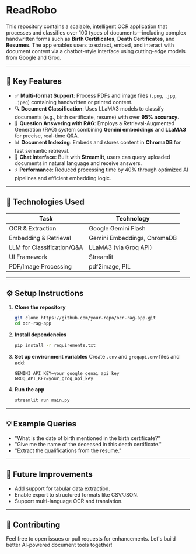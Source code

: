 # ReadRobo

This repository contains a scalable, intelligent OCR application that processes and classifies over 100 types of documents—including complex handwritten forms such as **Birth Certificates**, **Death Certificates**, and **Resumes**. The app enables users to extract, embed, and interact with document content via a chatbot-style interface using cutting-edge models from Google and Groq.

---

## 🚀 Key Features

* ✅ **Multi-format Support**: Process PDFs and image files (`.png`, `.jpg`, `.jpeg`) containing handwritten or printed content.
* 🔍 **Document Classification**: Uses LLaMA3 models to classify documents (e.g., birth certificate, resume) with over **95% accuracy**.
* 🧠 **Question Answering with RAG**: Employs a Retrieval-Augmented Generation (RAG) system combining **Gemini embeddings** and **LLaMA3** for precise, real-time Q\&A.
* 📊 **Document Indexing**: Embeds and stores content in **ChromaDB** for fast semantic retrieval.
* 💬 **Chat Interface**: Built with **Streamlit**, users can query uploaded documents in natural language and receive answers.
* ⚡ **Performance**: Reduced processing time by 40% through optimized AI pipelines and efficient embedding logic.

---

## 🧰 Technologies Used

| Task                        | Technology                  |
| --------------------------- | --------------------------- |
| OCR & Extraction            | Google Gemini Flash         |
| Embedding & Retrieval       | Gemini Embeddings, ChromaDB |
| LLM for Classification/Q\&A | LLaMA3 (via Groq API)       |
| UI Framework                | Streamlit                   |
| PDF/Image Processing        | pdf2image, PIL              |

---

## ⚙️ Setup Instructions

1. **Clone the repository**

   ```bash
   git clone https://github.com/your-repo/ocr-rag-app.git
   cd ocr-rag-app
   ```

2. **Install dependencies**

   ```bash
   pip install -r requirements.txt
   ```

3. **Set up environment variables**
   Create `.env` and `groqapi.env` files and add:

   ```env
   GEMINI_API_KEY=your_google_genai_api_key
   GROQ_API_KEY=your_groq_api_key
   ```

4. **Run the app**

   ```bash
   streamlit run main.py
   ```

---

## 💡 Example Queries

* "What is the date of birth mentioned in the birth certificate?"
* "Give me the name of the deceased in this death certificate."
* "Extract the qualifications from the resume."

---

## 📝 Future Improvements

* Add support for tabular data extraction.
* Enable export to structured formats like CSV/JSON.
* Support multi-language OCR and translation.

---

## 🤝 Contributing

Feel free to open issues or pull requests for enhancements. Let's build better AI-powered document tools together!


